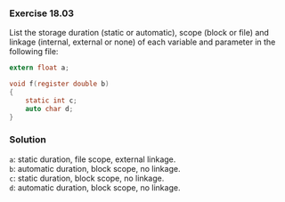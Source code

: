 ### Exercise 18.03

List the storage duration (static or automatic), scope (block or file) and
linkage (internal, external or none) of each variable and parameter in the
following file:

```c
extern float a;

void f(register double b)
{
    static int c;
    auto char d;
}
```

### Solution

`a`: static duration, file scope, external linkage.  
`b`: automatic duration, block scope, no linkage.  
`c`: static duration, block scope, no linkage.  
`d`: automatic duration, block scope, no linkage.
